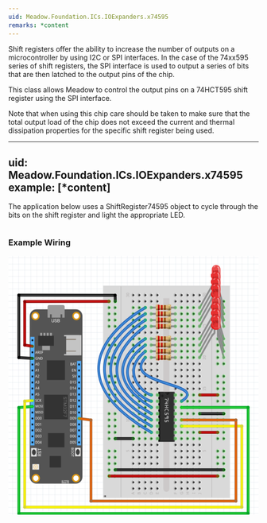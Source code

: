 ```yaml
---
uid: Meadow.Foundation.ICs.IOExpanders.x74595
remarks: *content
---
```


Shift registers offer the ability to increase the number of outputs on a microcontroller by using I2C or SPI interfaces. In the case of the 74xx595 series of shift registers, the SPI interface is used to output a series of bits that are then latched to the output pins of the chip.

This class allows Meadow to control the output pins on a 74HCT595 shift register using the SPI interface.

Note that when using this chip care should be taken to make sure that the total output load of the chip does not exceed the current and thermal dissipation properties for the specific shift register being used.

---
uid: Meadow.Foundation.ICs.IOExpanders.x74595
example: [*content]
---

The application below uses a ShiftRegister74595 object to cycle through the bits on the shift register and light the appropriate LED.

```csharp
```

### Example Wiring

![](../../API_Assets/Meadow.Foundation.ICs.IOExpanders.x74595/x74595.svg)
